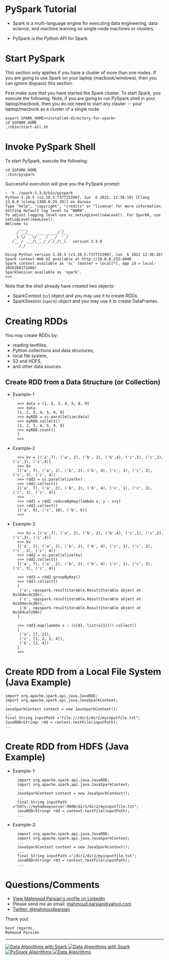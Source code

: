 # PySpark Tutorial

* Spark is a multi-language engine for executing data engineering, 
  data science, and machine learning on single-node machines or clusters.

* PySpark is the Python API for Spark.  

# Start PySpark

This section only applies if you have a cluster of 
more than one nodes. If you are going to use Spark 
on your laptop (macbook/windows), then you can ignore 
(bypass) this section.

First make sure that you have started the Spark cluster. 
To start Spark, you execute the following. Note, if you 
are going to run PySpark shell in your laptop/macbook, 
then you do not need to start any clauter -- your 
laptop/macbook as a cluster of a single node:

    export SPARK_HOME=<installed-directory-for-spark>
	cd $SPARK_HOME
	./sbin/start-all.sh


# Invoke  PySpark Shell

To start PySpark, execute the following:


	cd $SPARK_HOME
	./bin/pyspark


Successful execution will give you the PySpark prompt:


	~  % ./spark-3.3.0/bin/pyspark
	Python 3.10.5 (v3.10.5:f377153967, Jun  6 2022, 12:36:10) [Clang 13.0.0 (clang-1300.0.29.30)] on darwin
	Type "help", "copyright", "credits" or "license" for more information.
	Setting default log level to "WARN".
	To adjust logging level use sc.setLogLevel(newLevel). For SparkR, use setLogLevel(newLevel).
	Welcome to
		  ____              __
		 / __/__  ___ _____/ /__
		_\ \/ _ \/ _ `/ __/  '_/
	   /__ / .__/\_,_/_/ /_/\_\   version 3.3.0
		  /_/

	Using Python version 3.10.5 (v3.10.5:f377153967, Jun  6 2022 12:36:10)
	Spark context Web UI available at http://10.0.0.232:4040
	Spark context available as 'sc' (master = local[*], app id = local-1656268371486).
	SparkSession available as 'spark'.
	>>>


Note that the shell already have created two objects:
* SparkContext (`sc`) object and you may use it to create RDDs.
* SparkSession (`spark`) object and you may use it to create DataFrames.

# Creating RDDs

You may create RDDs by:
* reading textfiles, 
* Python collections and data structures, 
* local file system, 
* S3 and HDFS, 
* and other data sources.


## Create RDD from a Data Structure (or Collection)

* Example-1

		>>> data = [1, 2, 3, 4, 5, 8, 9]
		>>> data
		[1, 2, 3, 4, 5, 8, 9]
		>>> myRDD = sc.parallelize(data)
		>>> myRDD.collect()
		[1, 2, 3, 4, 5, 8, 9]
		>>> myRDD.count()
		7
		>>> 


* Example-2

		>>> kv = [('a',7), ('a', 2), ('b', 2), ('b',4), ('c',1), ('c',2), ('c',3), ('c',4)]
		>>> kv
		[('a', 7), ('a', 2), ('b', 2), ('b', 4), ('c', 1), ('c', 2), ('c', 3), ('c', 4)]
		>>> rdd2 = sc.parallelize(kv)
		>>> rdd2.collect()
		[('a', 7), ('a', 2), ('b', 2), ('b', 4), ('c', 1), ('c', 2), ('c', 3), ('c', 4)]
		>>>
		>>> rdd3 = rdd2.reduceByKey(lambda x, y : x+y)
		>>> rdd3.collect()
		[('a', 9), ('c', 10), ('b', 6)]
		>>> 


* Example-3


		>>> kv = [('a',7), ('a', 2), ('b', 2), ('b',4), ('c',1), ('c',2), ('c',3), ('c',4)]
		>>> kv
		[('a', 7), ('a', 2), ('b', 2), ('b', 4), ('c', 1), ('c', 2), ('c', 3), ('c', 4)]
		>>> rdd2 = sc.parallelize(kv)
		>>> rdd2.collect()
		[('a', 7), ('a', 2), ('b', 2), ('b', 4), ('c', 1), ('c', 2), ('c', 3), ('c', 4)]

		>>> rdd3 = rdd2.groupByKey()
		>>> rdd3.collect()
		[
		 ('a', <pyspark.resultiterable.ResultIterable object at 0x104ec4c50>), 
		 ('c', <pyspark.resultiterable.ResultIterable object at 0x104ec4cd0>), 
		 ('b', <pyspark.resultiterable.ResultIterable object at 0x104ce7290>)
		]

		>>> rdd3.map(lambda x : (x[0], list(x[1]))).collect()
		[
		 ('a', [7, 2]), 
		 ('c', [1, 2, 3, 4]), 
		 ('b', [2, 4])
		]
		>>> 



# Create RDD from a Local File System (Java Example)

	import org.apache.spark.api.java.JavaRDD;
	import org.apache.spark.api.java.JavaSparkContext;
	...
	JavaSparkContext context = new JavaSparkContext();
	...
	final String inputPath ="file:///dir1/dir2/myinputfile.txt";
	JavaRDD<String> rdd = context.textFile(inputPath);
    ...


# Create RDD from HDFS (Java Example)

* Example-1:

		import org.apache.spark.api.java.JavaRDD;
		import org.apache.spark.api.java.JavaSparkContext;
		...
		JavaSparkContext context = new JavaSparkContext();
		...
		final String inputPath ="hdfs://myhadoopserver:9000/dir1/dir2/myinputfile.txt";
		JavaRDD<String> rdd = context.textFile(inputPath);
		...

* Example-2:


		import org.apache.spark.api.java.JavaRDD;
		import org.apache.spark.api.java.JavaSparkContext;
		...
		JavaSparkContext context = new JavaSparkContext();
		...
		final String inputPath ="/dir1/dir2/myinputfile.txt";
		JavaRDD<String> rdd = context.textFile(inputPath);
		...


# Questions/Comments

* [View Mahmoud Parsian's profile on LinkedIn](http://www.linkedin.com/in/mahmoudparsian)
* Please send me an email: mahmoud.parsian@yahoo.com
* [Twitter: @mahmoudparsian](http://twitter.com/mahmoudparsian) 


Thank you!

````
best regards,
Mahmoud Parsian
````

-----


<a href="https://www.oreilly.com/library/view/data-algorithms-with/9781492082378/">
    <img
        alt="Data Algorithms with Spark"
        src="../images/Data-Algorithms-with-Spark_mech2.png"
>

<a href="https://www.oreilly.com/library/view/data-algorithms-with/9781492082378/">
    <img
        alt="Data Algorithms with Spark"
        src="../images/Data_Algorithms_with_Spark_COVER_9781492082385.png"
>

<a href="https://www.amazon.com/dp/B07X4B2218/ref=sr_1_2">
    <img
        alt="PySpark Algorithms"
        src="../images/pyspark_algorithms2.jpg"
>

<a href="http://shop.oreilly.com/product/0636920033950.do">
    <img
        alt="Data Algorithms"
        src="../images/data_algorithms_image.jpg"
>
